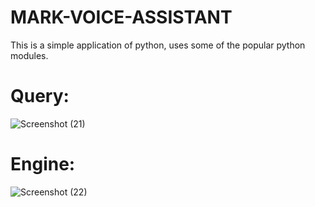 # MARK-VOICE-ASSISTANT
This is a simple application of python, uses some of the popular python modules.
# Query:
![Screenshot (21)](https://user-images.githubusercontent.com/91774301/163676780-ad608615-2f2c-4b59-9ff9-16553bb4f4f9.png)
# Engine:
![Screenshot (22)](https://user-images.githubusercontent.com/91774301/163676794-bfda79a7-1c3e-4627-b9d3-6db89ad1617d.png)
